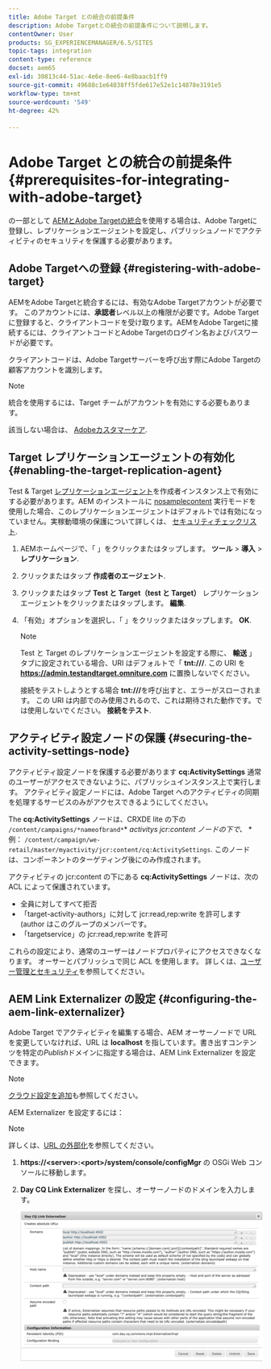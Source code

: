 ```yaml
---
title: Adobe Target との統合の前提条件
description: Adobe Targetとの統合の前提条件について説明します。
contentOwner: User
products: SG_EXPERIENCEMANAGER/6.5/SITES
topic-tags: integration
content-type: reference
docset: aem65
exl-id: 30813c44-51ac-4e6e-8ee6-4e8baacb1ff9
source-git-commit: 49688c1e64038ff5fde617e52e1c14878e3191e5
workflow-type: tm+mt
source-wordcount: '549'
ht-degree: 42%

---
```


# Adobe Target との統合の前提条件{#prerequisites-for-integrating-with-adobe-target}

の一部として [AEMとAdobe Targetの統合](/help/sites-administering/target.md)を使用する場合は、Adobe Targetに登録し、レプリケーションエージェントを設定し、パブリッシュノードでアクティビティのセキュリティを保護する必要があります。

## Adobe Targetへの登録 {#registering-with-adobe-target}

AEMをAdobe Targetと統合するには、有効なAdobe Targetアカウントが必要です。 このアカウントには、**承認者**&#x200B;レベル以上の権限が必要です。Adobe Target に登録すると、クライアントコードを受け取ります。AEMをAdobe Targetに接続するには、クライアントコードとAdobe Targetのログイン名およびパスワードが必要です。

クライアントコードは、Adobe Targetサーバーを呼び出す際にAdobe Targetの顧客アカウントを識別します。

>[!NOTE]
>
>統合を使用するには、Target チームがアカウントを有効にする必要もあります。
>
>該当しない場合は、 [Adobeカスタマーケア](https://experienceleague.adobe.com/docs/target/using/cmp-resources-and-contact-information.html?lang=ja).

## Target レプリケーションエージェントの有効化 {#enabling-the-target-replication-agent}

Test &amp; Target [レプリケーションエージェント](/help/sites-deploying/replication.md)を作成者インスタンス上で有効にする必要があります。AEM のインストールに [nosamplecontent](/help/sites-deploying/configure-runmodes.md#using-samplecontent-and-nosamplecontent) 実行モードを使用した場合、このレプリケーションエージェントはデフォルトでは有効になっていません。実稼動環境の保護について詳しくは、 [セキュリティチェックリスト](/help/sites-administering/security-checklist.md).

1. AEMホームページで、「 」をクリックまたはタップします。 **ツール** > **導入** > **レプリケーション**.
1. クリックまたはタップ **作成者のエージェント**.
1. クリックまたはタップ **Test と Target（test と Target）** レプリケーションエージェントをクリックまたはタップします。 **編集**.
1. 「有効」オプションを選択し、「 」をクリックまたはタップします。 **OK**.

   >[!NOTE]
   >
   >Test と Target のレプリケーションエージェントを設定する際に、 **輸送** 」タブに設定されている場合、URI はデフォルトで「 **tnt:///**. この URI を **https://admin.testandtarget.omniture.com** に置換しないでください。
   >
   >接続をテストしようとする場合 **tnt:///**&#x200B;を呼び出すと、エラーがスローされます。 この URI は内部でのみ使用されるので、これは期待された動作です。では使用しないでください。 **接続をテスト**.

## アクティビティ設定ノードの保護 {#securing-the-activity-settings-node}

アクティビティ設定ノードを保護する必要があります **cq:ActivitySettings** 通常のユーザーがアクセスできないように、パブリッシュインスタンス上で実行します。 アクティビティ設定ノードには、Adobe Target へのアクティビティの同期を処理するサービスのみがアクセスできるようにしてください。

The **cq:ActivitySettings** ノードは、CRXDE lite の下の `/content/campaigns/*nameofbrand*`* *activitys jcr:content ノードの下で、* *例： `/content/campaign/we-retail/master/myactivity/jcr:content/cq:ActivitySettings`. このノードは、コンポーネントのターゲティング後にのみ作成されます。

アクティビティの jcr:content の下にある **cq:ActivitySettings** ノードは、次の ACL によって保護されています。

* 全員に対してすべて拒否
* 「target-activity-authors」に対して jcr:read,rep:write を許可します (author はこのグループのメンバーです。
* 「targetservice」の jcr:read,rep:write を許可

これらの設定により、通常のユーザーはノードプロパティにアクセスできなくなります。 オーサーとパブリッシュで同じ ACL を使用します。 詳しくは、[ユーザー管理とセキュリティ](/help/sites-administering/security.md)を参照してください。

## AEM Link Externalizer の設定 {#configuring-the-aem-link-externalizer}

Adobe Target でアクティビティを編集する場合、AEM オーサーノードで URL を変更していなければ、URL は **localhost** を指しています。書き出すコンテンツを特定の&#x200B;*Publish*&#x200B;ドメインに指定する場合は、AEM Link Externalizer を設定できます。

>[!NOTE]
>
>[クラウド設定を追加](/help/sites-administering/experience-fragments-target.md#add-the-cloud-configuration)も参照してください。

AEM Externalizer を設定するには：

>[!NOTE]
>
>詳しくは、[URL の外部化](/help/sites-developing/externalizer.md)を参照してください。

1. **https://&lt;server>:&lt;port>/system/console/configMgr** の OSGi Web コンソールに移動します。
1. **Day CQ Link Externalizer** を探し、オーサーノードのドメインを入力します。

   ![Day CQ Link Externalizer](assets/aem-externalizer-01.png)

